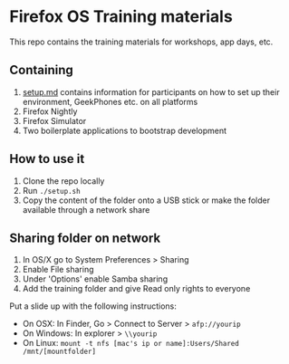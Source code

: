 # Firefox OS Training materials

This repo contains the training materials for workshops, app days, etc.

## Containing

1. [setup.md](https://github.com/comoyo/Firefox-OS-training/blob/master/setup.md) contains information for participants on how to set up their environment, GeekPhones etc. on all platforms
2. Firefox Nightly
3. Firefox Simulator
4. Two boilerplate applications to bootstrap development

## How to use it

1. Clone the repo locally
2. Run `./setup.sh`
3. Copy the content of the folder onto a USB stick or make the folder available through a network share

## Sharing folder on network

1. In OS/X go to System Preferences > Sharing
2. Enable File sharing
3. Under 'Options' enable Samba sharing
4. Add the training folder and give Read only rights to everyone

Put a slide up with the following instructions:

* On OSX: In Finder, Go > Connect to Server > `afp://yourip`
* On Windows: In explorer > `\\yourip`
* On Linux: `mount -t nfs [mac's ip or name]:Users/Shared /mnt/[mountfolder]`
